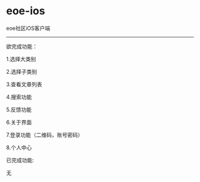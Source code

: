 eoe-ios
=======

eoe社区iOS客户端

-----

欲完成功能：

1.选择大类别

2.选择子类别

3.查看文章列表

4.搜索功能

5.反馈功能

6.关于界面

7.登录功能（二维码，账号密码）

8.个人中心

已完成功能:

无

